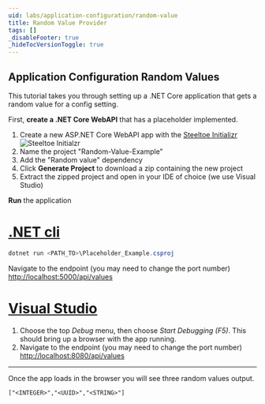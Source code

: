 ```yaml
---
uid: labs/application-configuration/random-value
title: Random Value Provider
tags: []
_disableFooter: true
_hideTocVersionToggle: true
---
```


## Application Configuration Random Values
This tutorial takes you through setting up a .NET Core application that gets a random value for a config setting.

First, **create a .NET Core WebAPI** that has a placeholder implemented.

1. Create a new ASP.NET Core WebAPI app with the [Steeltoe Initializr](https://start.steeltoe.io)
  ![Steeltoe Initialzr](~/labs/images/initializr/randomvalue.png)
1. Name the project "Random-Value-Example"
1. Add the "Random value" dependency
1. Click **Generate Project** to download a zip containing the new project
1. Extract the zipped project and open in your IDE of choice (we use Visual Studio)

**Run** the application

  # [.NET cli](#tab/cli)

  ```powershell
  dotnet run <PATH_TO>\Placeholder_Example.csproj
  ```

  Navigate to the endpoint (you may need to change the port number) [http://localhost:5000/api/values](http://localhost:5000/api/values)

  # [Visual Studio](#tab/vs)

  1. Choose the top *Debug* menu, then choose *Start Debugging (F5)*. This should bring up a browser with the app running.
  1. Navigate to the endpoint (you may need to change the port number) [http://localhost:8080/api/values](http://localhost:8080/api/values)

  ***

Once the app loads in the browser you will see three random values output.

  `["<INTEGER>","<UUID>","<STRING>"]`
